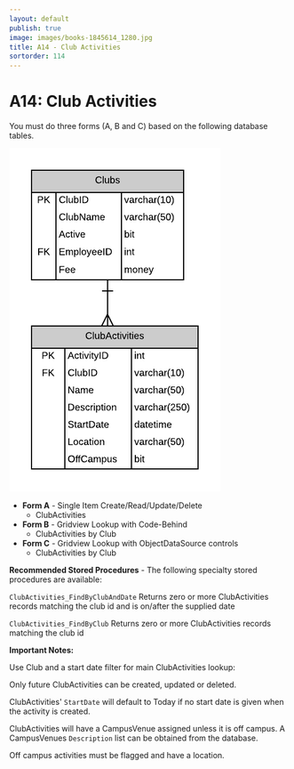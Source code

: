 ```yaml
---
layout: default
publish: true
image: images/books-1845614_1280.jpg
title: A14 - Club Activities
sortorder: 114
---
```

# A14: Club Activities

You must do three forms (A, B and C) based on the following database tables.

![](A14.png)

- **Form A** - Single Item Create/Read/Update/Delete
  - ClubActivities
- **Form B** - Gridview Lookup with Code-Behind
  - ClubActivities by Club
- **Form C** - Gridview Lookup with ObjectDataSource controls
  - ClubActivities by Club

**Recommended Stored Procedures** - The following specialty stored procedures are available:

`ClubActivities_FindByClubAndDate` Returns zero or more ClubActivities records matching the club id and is on/after the supplied date

`ClubActivities_FindByClub` Returns zero or more ClubActivities records matching the club id 

**Important Notes:** 

Use Club and a start date filter for main ClubActivities lookup: 

Only future ClubActivities can be created, updated or deleted.

ClubActivities' `StartDate` will default to Today if no start date is given when the activity is created.

ClubActivities will have a CampusVenue assigned unless it is off campus. A CampusVenues `Description` list can be obtained from the database. 

Off campus activities must be flagged and have a location.
